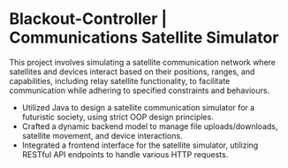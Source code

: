 # Blackout-Controller | Communications Satellite Simulator
This project involves simulating a satellite communication network where satellites and devices interact based on their positions, ranges, and capabilities, including relay satellite functionality, to facilitate communication while adhering to specified constraints and behaviours.
- Utilized Java to design a satellite communication simulator for a futuristic society, using strict OOP design principles.
- Crafted a dynamic backend model to manage file uploads/downloads, satellite movement, and device interactions.
- Integrated a frontend interface for the satellite simulator, utilizing RESTful API endpoints to handle various HTTP requests. 
